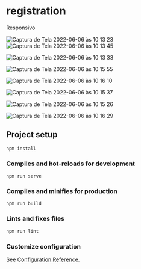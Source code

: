 # registration

Responsivo

![Captura de Tela 2022-06-06 às 10 13 23](https://user-images.githubusercontent.com/78916702/172167724-e0f66e04-b999-4a41-a739-949b500e31e7.png)
![Captura de Tela 2022-06-06 às 10 13 45](https://user-images.githubusercontent.com/78916702/172167734-8ca508ea-37e9-43a2-a0e8-32416fc74435.png)

![Captura de Tela 2022-06-06 às 10 13 33](https://user-images.githubusercontent.com/78916702/172167742-710d227c-b027-4b0c-afb4-9aa092a95463.png)

![Captura de Tela 2022-06-06 às 10 15 55](https://user-images.githubusercontent.com/78916702/172168126-0306f5d1-93a3-48b4-a47d-4ae1a32f25fe.png)

![Captura de Tela 2022-06-06 às 10 16 10](https://user-images.githubusercontent.com/78916702/172168138-d2a1c987-3916-4ccb-a287-a5360ea15063.png)

![Captura de Tela 2022-06-06 às 10 15 37](https://user-images.githubusercontent.com/78916702/172168070-9f4903ce-760f-45c9-8788-406fa618b083.png)


![Captura de Tela 2022-06-06 às 10 15 26](https://user-images.githubusercontent.com/78916702/172168080-789d0c97-a315-4cb2-b69d-41e29679f2ff.png)

![Captura de Tela 2022-06-06 às 10 16 29](https://user-images.githubusercontent.com/78916702/172168086-b24febaf-e1db-40a3-8f8b-6e38688f70d8.png)


## Project setup
```
npm install
```

### Compiles and hot-reloads for development
```
npm run serve
```

### Compiles and minifies for production
```
npm run build
```

### Lints and fixes files
```
npm run lint
```

### Customize configuration
See [Configuration Reference](https://cli.vuejs.org/config/).
